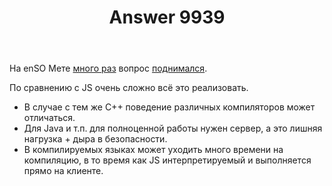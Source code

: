 ﻿---
title: "Answer 9939"
se.owner.user_id: 15479
se.owner.display_name: "Suvitruf says Reinstate Monica"
se.owner.link: "https://ru.meta.stackoverflow.com/users/15479/suvitruf-says-reinstate-monica"
se.answer_id: 9939
se.question_id: 9938
se.post_type: answer
se.score: 5
se.is_accepted: True
---
<p>На enSO Мете <a href="https://meta.stackoverflow.com/q/358746/1991579">много раз</a> вопрос <a href="https://meta.stackoverflow.com/a/327744/1991579">поднимался</a>.</p>

<p>По сравнению с JS очень сложно всё это реализовать. </p>

<ul>
<li>В случае с тем же C++ поведение различных компиляторов может отличаться.</li>
<li>Для Java и т.п. для полноценной работы нужен сервер, а это лишняя нагрузка + дыра в безопасности.</li>
<li>В компилируемых языках может уходить много времени на компиляцию, в то время как JS интерпретируемый и выполняется прямо на клиенте.</li>
</ul>
